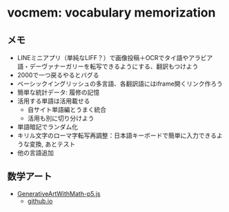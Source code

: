 # vocmem: vocabulary memorization

## メモ

- LINEミニアプリ（単純なLIFF？）で画像投稿＋OCRでタイ語やアラビア語・デーヴァナーガリーを転写できるようにする、翻訳もつけよう
- 2000で一つ戻るやるとバグる
- ベーシックイングリッシュの多言語、各翻訳語にはiframe開くリンク作ろう
- 簡単な統計データ: 履修の記憶
- 活用する単語は活用載せる
  - 自サイト単語編とうまく統合
  - 活用も別に切り分けよう
- 単語暗記でランダム化
- キリル文字のローマ字転写再調整：日本語キーボードで簡単に入力できるような変換, あとテスト
- 他の言語追加

## 数学アート
- [GenerativeArtWithMath-p5.js](https://github.com/tetunori/GenerativeArtWithMath-p5.js)
    - [github.io](https://tetunori.github.io/GenerativeArtWithMath-p5.js/) 
